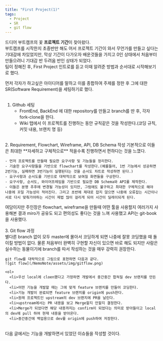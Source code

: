 ```yaml
---
title: "First Project(1)"
tags:
  - Project
  - SR
  - git flow
---
```


드디어 부트캠프의 꽃 **프로젝트 기간**이 찾아왔다.  
부트캠프를 시작한지 초중반만 해도 어서 프로젝트 기간이 와서 무언가를 만들고 싶다는 기대감에 차있었지만, 막상 기간이 다가오자 배운것들을 가지고 0인 상태에서 처음부터 만들으려니 기대감 반 두려움 반인 상태가 되었다.  
팀이 정해진 후, First Project 인트로를 듣고 이때 알려준 방법과 순서대로 시작해보기로 했다.  

먼저 각자가 하고싶은 아이디어를 말하고 이를 종합하여 주제를 정한 후 그에 대한 SR(Software Requirement)을 세팅하기로 했다.  
<br>
1. Github 세팅  
    - FrontEnd, BackEnd 에 대한 repository를 만들고 branch를 딴 후, 각자 fork-clone을 한다.  
    - Wiki 탭에서 이 프로젝트를 진행하는 동안 규칙같은 것을 작성한다.(코딩 규칙, 커밋 내용, 브랜치 명 등)  
<br>
2. Requirement, Flowchart, Wireframe, API, DB Schema 작성  
  기본적으로 이들은 최대한 **자세하고 구체적으로** 적을수록 진행하면서 편하다는 것을 느꼈다.  
  
    - 먼저 프로젝트를 만들때 필요한 요구사항 및 기능들을 정리한다.  
    - 기술한 요구사항들을 기반으로 flowchart를 작성한다.(예를들어, 1번 기능에서 성공하면 2번기능, 실패하면 3번기능이 실행된다는 것을 순서도 차트로 작성하면 된다.)  
    - 요구사항과 순서도를 기반으로 대략적으로 보여질 화면들을 구상한다.  
    - 요구사항, 순서도, 와이어프레임을 기반으로 필요한 DB Schema와 API를 제작한다.  
    - 이들은 분명 추후에 변경될 가능성이 있지만, 그럼에도 불구하고 최대한 구체적으로 해야 나중에 꼬일 가능성이 적어진다. 그리고 초반에 제대로 잡지 않으면 나중에 오류잡는 시간이나 서로 다시 맞춰가야하는 시간이 제법 많이 걸리게 되어 시간이 딜레이되게 된다.  
  
   여담이지만 주인장은 flowchart, wireframe을 만들때 어떤 툴을 사용할지 여러가지 사용해본 결과 miro가 공유도 되고 편의성도 좋다는 것을 느껴 사용했고 API는 git-book을 사용했다.  
  <br>
3. Git flow 과정  
  별다른 branch 없이 모두 master에 몰아서 코딩하게 되면 나중에 잘못 코딩했을 때 돌이킬 방법이 없다. 물론 처음부터 완벽히 구현할 자신이 있으면 바로 해도 되지만 사람은 실수하는 동물이기에 branch를 따서 작성하는 것을 매우 강력히 권장한다.  
  
    git flow를 대략적으로 그림으로 표현하면 다음과 같다.  
    ![git flow](/NemoNote/assets/img/gitflow.png)  

    <ol>
      <li>우선 local에 cloen했다고 가정하면 개발에서 중간중간 합쳐질 dev 브랜치를 만든다.  
      <li>어떤 기능을 개발할 때는 그에 맞게 feature 브랜치를 만들어 코딩한다.  
      <li>기능 개발이 완료되면 feature 브랜치를 origin에 push한다.  
      <li>원래 프로젝트인 upstream의 dev 브랜치에 PR을 날린다.  
      <li>upstream에서는 PR 내용을 보고 Merge할지 안할지 결정한다.  
      <li>Merge가 되었다면 해당 내용까지는 confirm이 되었다는 의미로 받아들이고 local의 dev에 pull 하여 현재 내용을 받아온다.  
      <li>중간중간에 백업용으로 dev를 origin에 push하여 저장한다.  
  
<br>
다음 글에서는 기능을 개발하면서 있었던 이슈들을 작성할 것이다.  
